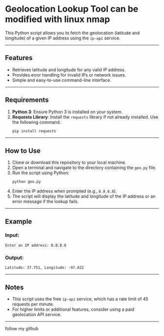 # Geolocation Lookup Tool can be modified with linux nmap

This Python script allows you to fetch the geolocation (latitude and longitude) of a given IP address using the `ip-api` service.

---

## Features

- Retrieves latitude and longitude for any valid IP address.
- Provides error handling for invalid IPs or network issues.
- Simple and easy-to-use command-line interface.

---

## Requirements

1. **Python 3**: Ensure Python 3 is installed on your system.
2. **Requests Library**: Install the `requests` library if not already installed. Use the following command:
   ```bash
   pip install requests
   ```

---

## How to Use

1. Clone or download this repository to your local machine.
2. Open a terminal and navigate to the directory containing the `geo.py` file.
3. Run the script using Python:
   ```bash
   python geo.py
   ```
4. Enter the IP address when prompted (e.g., `8.8.8.8`).
5. The script will display the latitude and longitude of the IP address or an error message if the lookup fails.

---

## Example

### Input:
```plaintext
Enter an IP address: 8.8.8.8
```

### Output:
```plaintext
Latitude: 37.751, Longitude: -97.822
```

---

## Notes

- This script uses the free `ip-api` service, which has a rate limit of 45 requests per minute.
- For higher limits or additional features, consider using a paid geolocation API service.

---

follow my github
